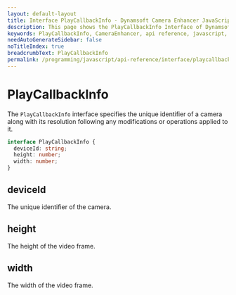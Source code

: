 ```yaml
---
layout: default-layout
title: Interface PlayCallbackInfo - Dynamsoft Camera Enhancer JavaScript API
description: This page shows the PlayCallbackInfo Interface of Dynamsoft Camera Enhancer JavaScript SDK.
keywords: PlayCallbackInfo, CameraEnhancer, api reference, javascript, js
needAutoGenerateSidebar: false
noTitleIndex: true
breadcrumbText: PlayCallbackInfo
permalink: /programming/javascript/api-reference/interface/playcallbackinfo.html
---
```


# PlayCallbackInfo

The `PlayCallbackInfo` interface specifies the unique identifier of a camera along with its resolution following any modifications or operations applied to it.

```ts
interface PlayCallbackInfo {
  deviceId: string;
  height: number;
  width: number;
}
```

## deviceId

The unique identifier of the camera.

## height

The height of the video frame.

## width

The width of the video frame.
